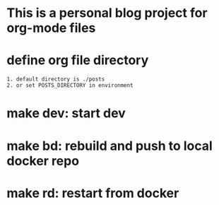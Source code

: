 # This is a personal blog project for org-mode files

# define org file directory

    1. default directory is ./posts
    2. or set POSTS_DIRECTORY in environment

# make dev: start dev

# make bd: rebuild and push to local docker repo

# make rd: restart from docker
